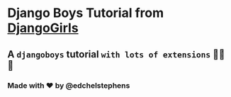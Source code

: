 # Django Boys Tutorial from [DjangoGirls](https://tutorial.djangogirls.org/)

## A `djangoboys` tutorial `with lots of extensions` 🚀🚀🚀

### Made with ❤️ by @edchelstephens
